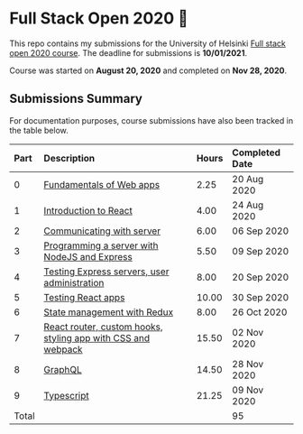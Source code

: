 # Full Stack Open 2020 🚀

This repo contains my submissions for the University of Helsinki [Full stack
open 2020 course](https://fullstackopen.com/en/). The deadline for submissions
is **10/01/2021**.

Course was started on **August 20, 2020** and completed on **Nov 28, 2020**.

## Submissions Summary

For documentation purposes, course submissions have also been tracked in the
table below.

| Part  | Description                                                                                        | Hours | Completed Date |
| :---- | :------------------------------------------------------------------------------------------------- | :---- | :------------- |
| 0     | [Fundamentals of Web apps](https://fullstackopen.com/en/part0)                                     | 2.25  | 20 Aug 2020    |
| 1     | [Introduction to React](https://fullstackopen.com/en/part1)                                        | 4.00  | 24 Aug 2020    |
| 2     | [Communicating with server](https://fullstackopen.com/en/part2)                                    | 6.00  | 06 Sep 2020    |
| 3     | [Programming a server with NodeJS and Express](https://fullstackopen.com/en/part3)                 | 5.50  | 09 Sep 2020    |
| 4     | [Testing Express servers, user administration](https://fullstackopen.com/en/part4)                 | 8.00  | 20 Sep 2020    |
| 5     | [Testing React apps](https://fullstackopen.com/en/part5)                                           | 10.00 | 30 Sep 2020    |
| 6     | [State management with Redux](https://fullstackopen.com/en/part6)                                  | 8.00  | 26 Oct 2020    |
| 7     | [React router, custom hooks, styling app with CSS and webpack](https://fullstackopen.com/en/part7) | 15.50 | 02 Nov 2020    |
| 8     | [GraphQL](https://fullstackopen.com/en/part8)                                                      | 14.50 | 28 Nov 2020    |
| 9     | [Typescript](https://fullstackopen.com/en/part9)                                                   | 21.25 | 09 Nov 2020    |
| Total |                                                                                                    |       | 95             |
